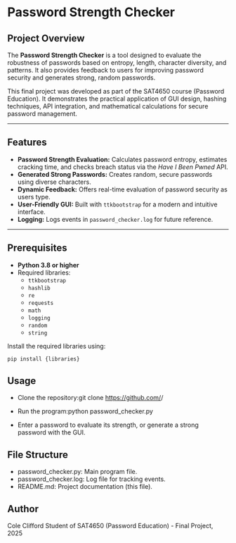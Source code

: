 # Password Strength Checker

## Project Overview
The **Password Strength Checker** is a tool designed to evaluate the robustness of passwords based on entropy, length, character diversity, and patterns. It also provides feedback to users for improving password security and generates strong, random passwords.

This final project was developed as part of the SAT4650 course (Password Education). It demonstrates the practical application of GUI design, hashing techniques, API integration, and mathematical calculations for secure password management.

---

## Features
- **Password Strength Evaluation:** 
  Calculates password entropy, estimates cracking time, and checks breach status via the *Have I Been Pwned* API.
- **Generated Strong Passwords:** 
  Creates random, secure passwords using diverse characters.
- **Dynamic Feedback:** 
  Offers real-time evaluation of password security as users type.
- **User-Friendly GUI:** 
  Built with `ttkbootstrap` for a modern and intuitive interface.
- **Logging:** 
  Logs events in `password_checker.log` for future reference.

---

## Prerequisites
- **Python 3.8 or higher**
- Required libraries:
  - `ttkbootstrap`
  - `hashlib`
  - `re`
  - `requests`
  - `math`
  - `logging`
  - `random`
  - `string`

Install the required libraries using:
```bash
pip install {libraries}
```
## Usage
- Clone the repository:git clone https://github.com/<YourUsername>/<YourRepositoryName>

- Run the program:python password_checker.py

- Enter a password to evaluate its strength, or generate a strong password with the GUI.


## File Structure
- password_checker.py: Main program file.
- password_checker.log: Log file for tracking events.
- README.md: Project documentation (this file).


## Author
Cole Clifford
Student of SAT4650 (Password Education) - Final Project, 2025
